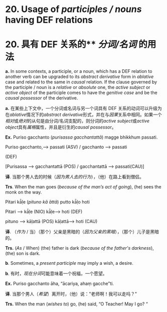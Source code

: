 # **20. Usage of** *participles / nouns* having DEF relations 

# 20. 具有 DEF 关系的** *分词/名词* 的用法

**a.** In some contexts, a participle, or a noun, which has a DEF relation to another 
verb can be upgraded to its *abstract derivative* form in *ablative* case and related to the 
same in *causal* relation. If the clause governed by the participle / noun is a *relative* or 
*absolute* one, the *active subject* or *active object* of the participle comes to have the 
*genitive case* and be the *causal possessor* of the derivative.   

**a.** 在某些上下文中，一个分词或名词与另一个词具有 DEF 关系的动词可以升级为在*ablative*情况下的*abstract derivative*形式，并在与*因果*关系中相同。如果一个*相对*或*绝对*的从句是由分词/名词支配的，则分词的*active subject*或*active object*具有*属格*属性，并且是衍生的*causal possessor*。

 **Ex.** Puriso gacchanto (*purisassa gacchantattā*) magge bhikkhum passati. 
 
 Puriso  gacchanto,--> passati (ASV) / gacchanto  --> passati 
 
 (DEF) 
 
 [Purisassa     -->     gacchantattā (POS) / gacchantattā  --> passati(CAU)] 

**译**. 当那个男人去的时候（*因为男人去的行为*），（他）在路上看到僧侣。

**Trs**. When the man goes (*because of the man’s act of going*), (he) sees the monk 
on the way. 

Pitari kā̄ḷe (*pituno kā ̄attā*) putto kā̄ḷo hoti 

 Pitari -->  kā̄ḷe (NIO)  kā̄ḷe--> hoti (DEF) 
 
 pituno --> kāḷattā (POS) kāḷattā--> hoti (CAU) 

**译**. （*作为* / 当）（那个）父亲是黑暗的（*因为父亲的黑暗*），（那个）儿子是黑暗的。

**Trs.**  (*As* / When) (the) father is dark (*because of the father's darkness*), (the) son 
is dark. 

**b**. Sometimes, a *present participle* may imply a wish, a desire. 

**b**. 有时，*现在分词*可能意味着一个祝福，一个愿望。

 **Ex.** Puriso gacchanto āha, “ācariya, ahaṃ gacche”ti. 
 
 **译**. 当那个男人（*希望*）离开时，（他）说："老师啊！我可以走吗？"

  **Trs.** When the man (*wishes to*) go, (he) said, “O Teacher! May I go? “